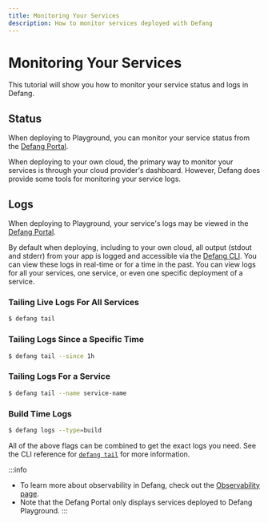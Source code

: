 ```yaml
---
title: Monitoring Your Services
description: How to monitor services deployed with Defang
---
```


# Monitoring Your Services

This tutorial will show you how to monitor your service status and logs in Defang.

## Status

When deploying to Playground, you can monitor your service status from the [Defang Portal](https://portal.defang.dev).

When deploying to your own cloud, the primary way to monitor your services is through your cloud provider's dashboard. However, Defang does provide some tools for monitoring your service logs.

## Logs

When deploying to Playground, your service's logs may be viewed in the [Defang Portal](https://portal.defang.dev).

By default when deploying, including to your own cloud, all output (stdout and stderr) from your app is logged and accessible via the [Defang CLI](/docs/intro/getting-started#install-the-defang-cli). You can view these logs in real-time or for a time in the past. You can view logs for all your services, one service, or even one specific deployment of a service.

### Tailing Live Logs For All Services

```bash
$ defang tail
```

### Tailing Logs Since a Specific Time

```bash
$ defang tail --since 1h
```

### Tailing Logs For a Service

```bash
$ defang tail --name service-name
```

### Build Time Logs

```bash
$ defang logs --type=build
```

All of the above flags can be combined to get the exact logs you need. See the CLI reference for [`defang tail`](/docs/cli/defang_tail) for more information.

:::info
* To learn more about observability in Defang, check out the [Observability page](../concepts/observability.md).
* Note that the Defang Portal only displays services deployed to Defang Playground.
:::

